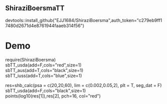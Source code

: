 ## ShiraziBoersmaTT

devtools::install_github("EJJ1684/ShiraziBoersma",auth_token="c279eb9ff17480d2671d4e8761944faaeb314f56")

# Demo

require(ShiraziBoersma)  
sbTT_usda(add=F,cols="red",size=1)  
sbTT_aus(add=T,cols="black",size=1)  
sbTT_iuss(add=T,cols="blue",size=1)  

res=shb_calc(psa = c(20,20,60), lim = c(0.002,0.05,2), plt = T, seg_dat = F)  
sbTT_usda(add=F,cols="black",size=1)  
points(log10(res[1]),res[2], pch=16, col="red")  
